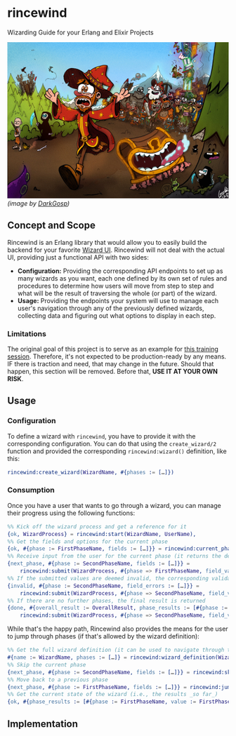 # rincewind

Wizarding Guide for your Erlang and Elixir Projects

![](rincewind.jpeg)
_(image by [DarkGosp](https://x.com/Darkgosp))_

## Concept and Scope

Rincewind is an Erlang library that would allow you to easily build the backend for your favorite
[Wizard UI](https://ui-patterns.com/patterns/Wizard).
Rincewind will not deal with the actual UI, providing just a functional API with two sides:

* **Configuration:** Providing the corresponding API endpoints to set up as many wizards as you want, each one
  defined by its own set of rules and procedures to determine how users will move from step to step and what will be the
  result of traversing the whole (or part) of the wizard.
* **Usage:** Providing the endpoints your system will use to manage each user's navigation through any of the
  previously defined wizards, collecting data and figuring out what options to display in each step.

### Limitations

The original goal of this project is to serve as an example for [this training session](https://codebeameurope.com/trainings/everything-you-always-wanted-to-know-about-testing-on-the-beam/).
Therefore, it's not expected to be production-ready by any means. IF there is traction and need, that may change in the
future. Should that happen, this section will be removed. Before that, **USE IT AT YOUR OWN RISK**.

## Usage

### Configuration

To define a wizard with `rincewind`, you have to provide it with the corresponding configuration.
You can do that using the `create_wizard/2` function and provided the corresponding `rincewind:wizard()` definition,
like this:

```erlang
rincewind:create_wizard(WizardName, #{phases := […]})
```

[//]: # (TODO: Complete this section with the actual definition of the phases and the rest of the parameters)

### Consumption

Once you have a user that wants to go through a wizard, you can manage their progress using the following functions:

```erlang
%% Kick off the wizard process and get a reference for it
{ok, WizardProcess} = rincewind:start(WizardName, UserName),
%% Get the fields and options for the current phase
{ok, #{phase := FirstPhaseName, fields := […]}} = rincewind:current_phase(WizardProcess),
%% Receive input from the user for the current phase (it returns the definition for the next phase, if there is one)
{next_phase, #{phase := SecondPhaseName, fields := […]}} =
    rincewind:submit(WizardProcess, #{phase => FirstPhaseName, field_values => […]}),
%% If the submitted values are deemed invalid, the corresponding validation errors are returned
{invalid, #{phase := SecondPhaseName, field_errors := […]}} =
    rincewind:submit(WizardProcess, #{phase => SecondPhaseName, field_values => […]}),
%% If there are no further phases, the final result is returned
{done, #{overall_result := OverallResult, phase_results := [#{phase := FirstPhaseName, value := FirstPhaseValue}, …]}} =
    rincewind:submit(WizardProcess, #{phase => SecondPhaseName, field_values => […]}),
```

While that's the happy path, Rincewind also provides the means for the user to jump through phases (if that's allowed by
the wizard definition):

```erlang
%% Get the full wizard definition (it can be used to navigate through the phases)
#{name := WizardName, phases := […]} = rincewind:wizard_definition(WizardProcess),
%% Skip the current phase
{next_phase, #{phase := SecondPhaseName, fields := […]}} = rincewind:skip_phase(WizardProcess),
%% Move back to a previous phase
{next_phase, #{phase := FirstPhaseName, fields := […]}} = rincewind:jump_back(WizardProcess, FirstPhaseName),
%% Get the current state of the wizard (i.e., the results _so far_)
{ok, #{phase_results := [#{phase := FirstPhaseName, value := FirstPhaseValue}, …]}} = rincewind:get_state(WizardProcess),
```

[//]: # (TODO: Add more functions if we think we need them)

[//]: # (TODO: If we add a folder with examples, link it here)

## Implementation

[//]: # (TODO: Add implementation details that can be useful for our users, like the fact that each process is an FSM or something)
